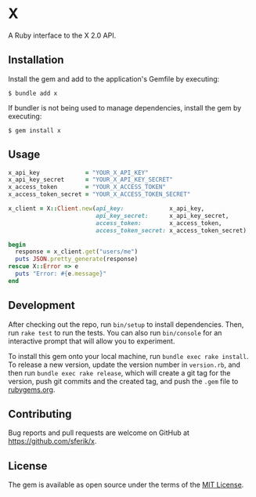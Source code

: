 # X

A Ruby interface to the X 2.0 API.

## Installation

Install the gem and add to the application's Gemfile by executing:

    $ bundle add x

If bundler is not being used to manage dependencies, install the gem by executing:

    $ gem install x

## Usage

```ruby
x_api_key             = "YOUR_X_API_KEY"
x_api_key_secret      = "YOUR_X_API_KEY_SECRET"
x_access_token        = "YOUR_X_ACCESS_TOKEN"
x_access_token_secret = "YOUR_X_ACCESS_TOKEN_SECRET"

x_client = X::Client.new(api_key:             x_api_key,
                         api_key_secret:      x_api_key_secret,
                         access_token:        x_access_token,
                         access_token_secret: x_access_token_secret)

begin
  response = x_client.get("users/me")
  puts JSON.pretty_generate(response)
rescue X::Error => e
  puts "Error: #{e.message}"
end
```

## Development

After checking out the repo, run `bin/setup` to install dependencies. Then, run `rake test` to run the tests. You can also run `bin/console` for an interactive prompt that will allow you to experiment.

To install this gem onto your local machine, run `bundle exec rake install`. To release a new version, update the version number in `version.rb`, and then run `bundle exec rake release`, which will create a git tag for the version, push git commits and the created tag, and push the `.gem` file to [rubygems.org](https://rubygems.org).

## Contributing

Bug reports and pull requests are welcome on GitHub at https://github.com/sferik/x.

## License

The gem is available as open source under the terms of the [MIT License](https://opensource.org/licenses/MIT).
